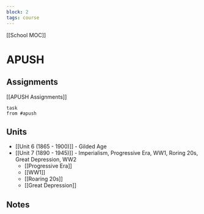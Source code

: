 ```yaml
---
block: 2
tags: course
---
```


[[School MOC]]
# APUSH

## Assignments 
[[APUSH Assignments]]
```dataview
task
from #apush
```

## Units

- [[Unit 6 (1865 - 1900)]] - Gilded Age
- [[Unit 7 (1890 - 1945)]] - Imperialism, Progressive Era, WW1, Roring 20s, Great Depression, WW2
	- [[Progressive Era]]
	- [[WW1]]
	- [[Roaring 20s]]
	- [[Great Depression]]

## Notes
